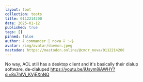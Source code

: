 ```yaml
---
layout: toot
collection: toots
title: 0112214200
date: 2025-01-12
published: true
tags: []
pinned: false
author: ⸸ commander ░ nova ⸸ :~$
avatar: /img/avatar/daemon.jpeg
mastodon: https://mastodon.online/@cmdr_nova/0112214200
---
```


No way, AOL still has a desktop client and it's basically their dialup software, de-dialuped https://youtu.be/jUsym8iAWHY?si=8x7hlVj_KVjEXnNQ
